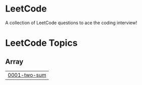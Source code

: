 # LeetCode
A collection of LeetCode questions to ace the coding interview!

<!---LeetCode Topics Start-->
# LeetCode Topics
## Array
|  |
| ------- |
| [0001-two-sum](https://github.com/Manaspatil30/LeetCode/tree/master/0001-two-sum) |

<!---LeetCode Topics End-->
